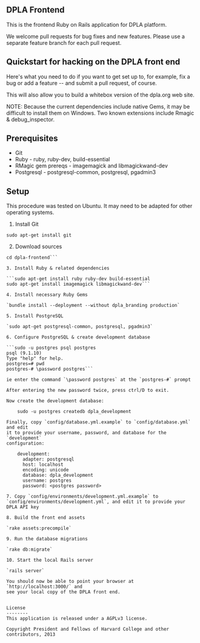 DPLA Frontend
-------------
This is the frontend Ruby on Rails application for DPLA platform.

We welcome pull requests for bug fixes and new features.  Please use a
separate feature branch for each pull request.


Quickstart for hacking on the DPLA front end
--------------------------------------------

Here's what you need to do if you want to get set up to, for example, 
fix a bug or add a feature -- and submit a pull request, of course.

This will also allow you to build a whitebox version of the dpla.org
web site.

NOTE: Because the current dependencies include native Gems, it may be
difficult to install them on Windows. Two known extensions include 
Rmagic & debug_inspector.

Prerequisites
-------------
* Git
* Ruby - ruby, ruby-dev, build-essential
* RMagic gem prereqs - imagemagick and libmagickwand-dev
* Postgresql - postgresql-common, postgresql, pgadmin3

Setup
-----
This procedure was tested on Ubuntu.  It may need to be adapted for
other operating systems.

1. Install Git

`sudo apt-get install git`

2. Download sources

```git clone https://github.com/dpla/frontend.git dpla-frontend
cd dpla-frontend```

3. Install Ruby & related dependencies

```sudo apt-get install ruby ruby-dev build-essential
sudo apt-get install imagemagick libmagickwand-dev```

4. Install necessary Ruby Gems

`bundle install --deployment --without dpla_branding production`

5. Install PostgreSQL

`sudo apt-get postgresql-common, postgresql, pgadmin3`

6. Configure PostgreSQL & create development database

```sudo -u postgres psql postgres
psql (9.1.10)
Type "help" for help.
postgres=# pwd
postgres-# \password postgres```

ie enter the command `\password postgres` at the `postgres-#` prompt

After entering the new password twice, press ctrl/D to exit.

Now create the development database:

    sudo -u postgres createdb dpla_development

Finally, copy `config/database.yml.example` to `config/database.yml` and edit
it to provide your username, password, and database for the `development`
configuration:

    development:
      adapter: postgresql
      host: localhost
      encoding: unicode
      database: dpla_development
      username: postgres
      password: <postgres password>

7. Copy `config/environments/development.yml.example` to 
`config/environments/development.yml`, and edit it to provide your DPLA API key

8. Build the front end assets

`rake assets:precompile`

9. Run the database migrations

`rake db:migrate`

10. Start the local Rails server

`rails server`

You should now be able to point your browser at `http://localhost:3000/` and
see your local copy of the DPLA front end.


License
--------
This application is released under a AGPLv3 license.

Copyright President and Fellows of Harvard College and other contributors, 2013
